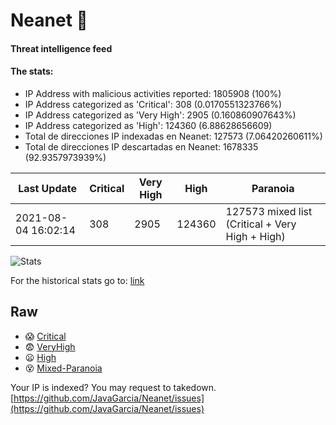 # Neanet :hocho:
#### Threat intelligence feed
#### The stats:

- IP Address with malicious activities reported: 1805908 (100%)
- IP Address categorized as 'Critical':  308 (0.0170551323766%)
- IP Address categorized as 'Very High':  2905 (0.160860907643%)
- IP Address categorized as 'High':  124360 (6.88628656609)
- Total de direcciones IP indexadas en Neanet:  127573 (7.06420260611%)
- Total de direcciones IP descartadas en Neanet:  1678335 (92.9357973939%)

| Last Update | Critical | Very High | High | Paranoia |
| --- | --- | --- | --- | --- |
| 2021-08-04 16:02:14 | 308 | 2905 | 124360 | 127573 mixed list (Critical + Very High + High)|

![Stats](https://docs.google.com/spreadsheets/d/e/2PACX-1vSnaNMIXVabIpDJjufMlzH7poXnshF3mgd8Is1g9ytUEzVsP5my4Trn8f-xkoLLQ38xpL3HtmUexLo6/pubchart?oid=501124687&format=image)

For the historical stats go to: [link](/stats.csv)
## Raw
- :scream: [Critical](https://raw.githubusercontent.com/JavaGarcia/Neanet/master/blacklists/neanet_critical.txt)
- :fearful: [VeryHigh](https://raw.githubusercontent.com/JavaGarcia/Neanet/master/blacklists/neanet_veryHigh.txtt)
- :frowning: [High](https://raw.githubusercontent.com/JavaGarcia/Neanet/master/blacklists/neanet_high.txt)
- :dizzy_face: [Mixed-Paranoia](https://raw.githubusercontent.com/JavaGarcia/Neanet/master/blacklists/neanet_all.txt)


Your IP is indexed? You may request to takedown. [https://github.com/JavaGarcia/Neanet/issues](https://github.com/JavaGarcia/Neanet/issues)




























































































































































































































































































































































































































































































































































































































































































































































































































































































































































































































































































































































































































































































































































































































































































































































































































































































































































































































































































































































































































































































































































































































































































































































































































































































































































































































































































































































































































































































































































































































































































































































































































































































































































































































































































































































































































































































































































































































































































































































































































































































































































































































































































































































































































































































































































































































































































































































































































































































































































































































































































































































































































































































































































































































































































































































































































































































































































































































































































































































































































































































































































































































































































































































































































































































































































































































































































































































































































































































































































































































































































































































































































































































































































































































































































































































































































































































































































































































































































































































































































































































































































































